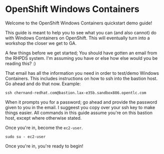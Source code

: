 # OpenShift Windows Containers

Welcome to the OpenShift Windows Containers quickstart demo guide!

This guide is meant to help you to see what you can (and also cannot) do with Windows Containers on OpenShift. This will eventually turn into a workshop the closer we get to GA.

A few things before we get started; You should have gotten an email from the RHPDS system. I'm assuming you have or else how else would you be reading this? :)

That email has all the information you need in order to test/demo Windows Containers. This includes instructions on how to ssh into the bastion host. Go ahead and do that now. Example:

```shell
ssh chernand-redhat.com@bastion.lax-e35b.sandbox886.opentlc.com
```

When it prompts you for a password; go ahead and provide the password given to you in the email. I suggeest you copy over your ssh key to make things easier. All commands in this guide assume you're on this bastion host, except where otherwise stated.

Once you're in, become the `ec2-user`.

```shell
sudo su - ec2-user
```

Once you're in, you're ready to begin!



<br/><br/><br/>
<br/><br/><br/>
<br/><br/><br/>


